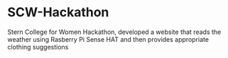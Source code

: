 # SCW-Hackathon
Stern College for Women Hackathon, developed a website that reads the weather using Rasberry Pi Sense HAT and then provides appropriate clothing suggestions
